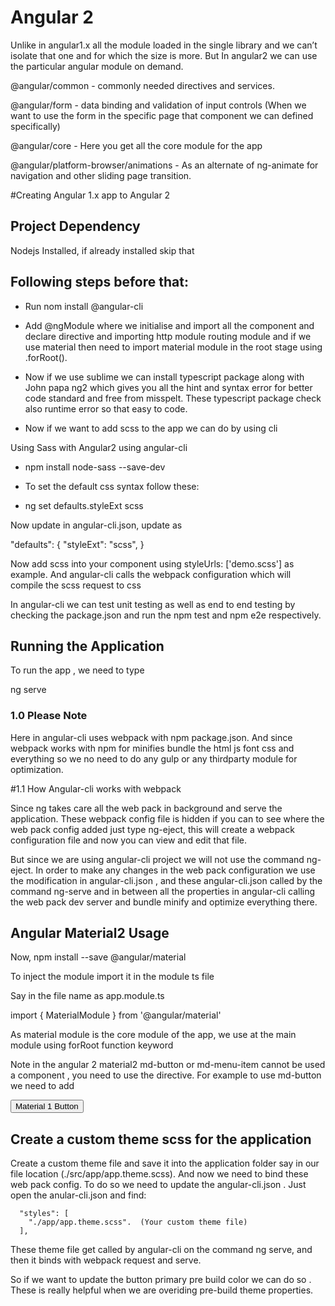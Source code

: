 # Angular 2


Unlike in angular1.x all the module loaded in the single library and we can’t isolate that one and for which the size is more. But In angular2 we can use the particular angular module on demand.


@angular/common - commonly needed directives and services.

@angular/form - data binding and validation of input controls (When we want to use the form in the specific page that component we can defined specifically)

@angular/core - Here you get all the core module for the app

@angular/platform-browser/animations - As an alternate of ng-animate for navigation and other sliding page transition.

#Creating Angular 1.x app to Angular 2

## Project Dependency

Nodejs Installed, if already installed skip that


## Following steps before that: 


* Run nom install @angular-cli

* Add @ngModule where we initialise and import all the component and declare directive and importing http module routing module and if we use material then need to import material module in the root stage using .forRoot(). 


* Now if we use sublime we can install typescript package along with John papa ng2 which gives you all the hint and syntax error for better code standard and free from misspelt. These typescript package check also runtime error so that easy to code.


* Now if we want to add scss to the app we can do by using cli

Using Sass with Angular2 using angular-cli

+ npm install node-sass --save-dev 
 
* To set the default css syntax follow these:

+ ng set defaults.styleExt scss

Now update in angular-cli.json,  update as


"defaults": {
     "styleExt": "scss",
}


Now add scss into your component using styleUrls: ['demo.scss'] as example. And angular-cli calls the webpack configuration which will compile the scss request to css 

In angular-cli we can test unit testing as well as end to end testing by checking the package.json and run the npm test and npm e2e respectively.




## Running the Application

To run the app , we need to type 

ng serve


### 1.0 Please Note

 Here in angular-cli uses webpack with npm package.json. And since webpack works with npm for minifies bundle the html js font css and everything so we no need to do any gulp or any thirdparty module for optimization.

 #1.1 How Angular-cli works with webpack

 Since ng takes care all the web pack in background and serve the application. These webpack config file is hidden if you can to see where the web pack config added just type ng-eject, this will create a webpack configuration file and now you can view and edit that file. 

 But since we are using angular-cli project we will not use the command ng-eject. 
 In order to make any changes in the web pack configuration we use the modification in angular-cli.json , and these angular-cli.json called by the command ng-serve and in between all the properties in angular-cli calling the web pack dev server and bundle minify and optimize everything there.

## Angular Material2 Usage
Now,  npm install --save @angular/material


To inject the module import it in the module ts file

Say in the file name as app.module.ts

import { MaterialModule } from '@angular/material'

As material module is the core module of the app, we use at the main module using forRoot function keyword

Note in the angular 2 material2 md-button or md-menu-item cannot be used a component , you need to use the directive. For example to use md-button we need to add

<button md-button>Material 1 Button</button>

## Create a custom theme scss for the application

Create a custom theme file and save it into the application folder say in our file location (./src/app/app.theme.scss). And now we need to bind these web pack config. To do so we need to update the angular-cli.json . Just open the anular-cli.json and find:

      "styles": [
        "./app/app.theme.scss".  (Your custom theme file)
      ],


These theme file get called by angular-cli on the command ng serve, and then it binds with webpack request and serve.

So if we want to update the button primary pre build color we can do so . These is really helpful when we are overiding pre-build theme properties.





